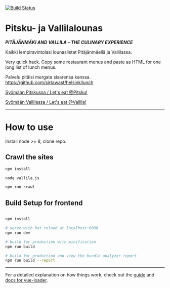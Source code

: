 [![Build Status](https://travis-ci.org/sirtawast/pitskulounas.svg?branch=master)](https://travis-ci.org/sirtawast/pitskulounas)

# Pitsku- ja Vallilalounas

_**PITÄJÄNMÄKI AND VALLILA – THE CULINARY EXPERIENCE**_


Kaikki lempiravintolasi lounaslistat Pitäjänmäellä ja Vallilassa.

Very quick hack. Copy some restaurant menus and paste as HTML for one long list of lunch menus.

Palvelu pitäisi mergata sisarensa kanssa. https://github.com/sirtawast/helsinkilunch


[Syömään Pitskussa / Let's eat @Pitsku!](https://sirtawast.github.io/pitskulounas)

[Syömään Vallilassa / Let's eat @Vallila!](https://sirtawast.github.io/pitskulounas/#/vallila)

---

# How to use

Install node >= 8, clone repo.

## Crawl the sites

``` bash
npm install

node vallila.js

npm run crawl
```

## Build Setup for frontend

``` bash

npm install

# serve with hot reload at localhost:8080
npm run dev

# build for production with minification
npm run build

# build for production and view the bundle analyzer report
npm run build --report
```

---

For a detailed explanation on how things work, check out the [guide](http://vuejs-templates.github.io/webpack/) and [docs for vue-loader](http://vuejs.github.io/vue-loader).
